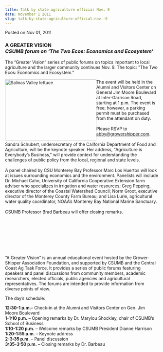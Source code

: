 ```yaml
---
title: Talk by state agriculture official Nov. 9
date: November 1 2011
slug: talk-by-state-agriculture-official-nov.-9
---
```


  



<span class="date">Posted on Nov 01, 2011    </span>
<h3>A GREATER VISION<br>
<em>CSUMB forum on &#x2018;The Two Ecos: Economics and
Ecosystem&#x2019;</em></br></h3>
<p>The &#x201C;Greater Vision&#x201D; series of public forums on topics important
to local agriculture and the larger community continues Nov. 9. The
topic: &quot;The Two Ecos: Economics and Ecosystem.&#x201D;</p>
<p><img alt="Salinas Valley lettuce" src="https://news.csumb.edu/sites/default/files/65/attachments/news/images/salinas_valley_lettuce_field.jpg" style="float:left; width:300px; height:200px">The event will be
held in the Alumni and Visitors Center on General Jim Moore
Boulevard at Inter-Garrison Road, starting at 1 p.m. The event is
free; however, a parking permit must be purchased from the
attendant on duty.<br>
<br>
Please RSVP to <a href="mailto:abby@growershipper.com">abby@growershipper.com</a>.<br>
<br>
Sandra Schubert, undersecretary of the California Department of
Food and Agriculture, will be the keynote speaker. Her address,
&quot;Agriculture is Everybody&#x2019;s Business,&quot; will provide context for
understanding the challenges of public policy from the local,
regional and state levels.<br>
<br>
A panel chaired by CSU Monterey Bay Professor Marc Los Huertos will
look at issues surrounding economics and the environment. Panelists
will include Dr. Michael Cahn, University of California Cooperative
Extension farm adviser who specializes in irrigation and water
resources; Greg Pepping, executive director of the Coastal
Watershed Council; Norm Groot, executive director of the Monterey
County Farm Bureau; and Lisa Lurie, agricultural water quality
coordinator, NOAA&#x2019;s Monterey Bay National Marine Sanctuary.<br>
<br>
CSUMB Professor Brad Barbeau will offer closing remarks.</br></br></br></br></br></br></br></br></img></p>
<p>&#x201C;A Greater Vision&#x201D; is an annual educational event hosted by the
Grower-Shipper Association Foundation, and supported by CSUMB and
the Central Coast Ag Task Force. It provides a series of public
forums featuring speakers and panel discussions from community
members, academic researchers, elected officials, public agencies
and agricultural representatives. The forums are intended to
provide information from diverse points of view.</p>
<p>The day&#x2019;s schedule:</p>
<p><strong>12:30-1 p.m.</strong>&#x2013; Check-in at the Alumni and
Visitors Center on Gen. Jim Moore Boulevard<br>
<strong>1-1:10 p.m.</strong> &#x2013; Opening remarks by Dr. Marylou
Shockley, chair of CSUMB&#x2019;s School of Business<br>
<strong>1:10-1:20 p.m.</strong> &#x2013; Welcome remarks by CSUMB
President Dianne Harrison<br>
<strong>1:20-1:55 p.m</strong>. &#x2013; Keynote address<br>
<strong>2-3:35 p.m.</strong> &#x2013; Panel discussion<br>
<strong>3:35-3:50 p.m.</strong> &#x2013; Closing remarks by Dr.
Barbeau<br>
&#xA0;</br></br></br></br></br></br></p>





 
